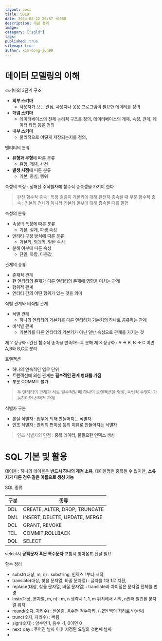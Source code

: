 ```yaml
---
layout: post
title: SQLD
date: 2024-08-22 20:57 +0900
description: 개념 정리
image:
category: ["sqld"]
tags:
published: true
sitemap: true
author: kim-dong-jun99
---
```

# 데이터 모델링의 이해

스키마의 3단계 구조
- **외부 스키마**
  - 사용자가 보는 관점, 사용자나 응용 프로그램이 필요한 데이터를 정의
- **개념 스키마**
  - 데이터베이스의 전체 논리적 구조를 정의, 데이터베이스의 개체, 속성, 관계, 데이터 타입 등을 정의
- **내부 스키마**
  - 물리적으로 어떻게 저장되는지를 정의,


엔티티의 분류
- **유형과 무형**에 따른 분류
  - 유형, 개념, 사건
- **발생 시점**에 따른 분류
  - 기본, 중심, 행위


속성의 특징 : 정해진 주식별자에 함수적 종속성을 가져야 한다

> 완전 함수적 종속 : 특정 컬럼이 기본키에 대해 완전히 종속될 때
> 부분 함수적 종속 : 기본키 전체가 아니라 기본키 일부에 대해 종속될 때를 말함

속성의 분류
- 속성의 특성에 따른 분류
  - 기본, 설계, 파생 속성
- 엔티티 구성 방식에 따른 분류
  - 기본키, 외래키, 일반 속성
- 분해 여부에 따른 속성
  - 단일, 복합, 다중값


관계의 종류
- 존재적 관계
- 한 엔티티의 존재가 다른 엔티티의 존재에 영향을 미치는 관계
- 행위적 관계
- 엔티티 간의 어떤 행위가 있는 것을 의미


식별 관계와 비식별 관계
- 식별 관계
  - 하나의 엔티티의 기본키를 다른 엔티티가 기본키의 하나로 공유하는 관계
- 비식별 관계
  - 기본키를 다른 엔티티의 기본키가 아닌 일반 속성으로 관계를 가지는 것


제 2 정규화 : 완전 함수적 종속을 만족하도록 분해
제 3 정규화 : A -> B, B -> C 이면 A,B와 B,C로 분리


트랜잭션
- 하나의 연속적인 업무 단위
- 트랜잭션에 의한 관계는 **필수적인 관계 형태를 가짐**
- 부분 COMMIT 불가

> 두 엔티티의 관계가 서로 필수적일 때 하나의 트랜잭션을 형성, 독립적 수행이 가능하다면 선택적 관계

식별자 구분
- 본질 식별자 : 업무에 의해 만들어지는 식별자
- 인조 식별자 : 관리의 편이성 등의 이유로 만들어지는 식별자

> 인조 식별자의 단점 : **중복 데이터, 불필요한 인덱스 생성**

# SQL 기본 및 활용

테이블 : 하나의 테이블은 **반드시 하나의 계정 소유**, 테이블명은 중복될 수 없지만, **소유자가 다른 경우 같은 이름으로 생성 가능**

SQL 종류

| 구분 | 종류 |
|------|------|
|DDL|CREATE, ALTER, DROP, TRUNCATE|
|DML|INSERT, DELETE, UPDATE, MERGE|
|DCL|GRANT, REVOKE|
|TCL|COMMIT,ROLLBACK|
|DQL|SELECT|

select시 **공백문자 혹은 특수문자** 포함시 쌍따옴표 전달 필요

함수 정리
- substr(대상, m, n) : substring, 인덱스 1부터 시작,
- translate(대상, 찾을 문자열, 바꿀 문자열) : 글자를 1대 1로 치환,
- replace(대상, 찾을 문자열, 바꿀 문자열) : translate과 차이점은 문자열 전체를 변경
- instr(대상, 문자열, m, n) : m, n 생략시 1, 1, m 위치에서 시작, n번째 발견된 문자열 위치
- round(숫자, 자리수) : 반올림, 음수면 정수자리, (-2면 백의 자리로 반올림)
- trunc(숫자, 자리수) : 버림
- sign(숫자) : 양수면 1, 음수 -1, 0이면 0
- next_day : 주어진 날짜 이후 지정된 요일의 첫번째 날짜
-
